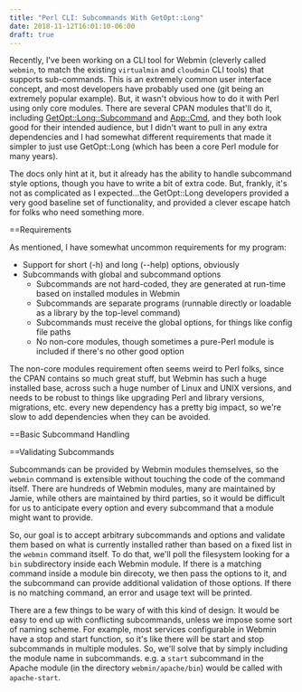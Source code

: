 ```yaml
---
title: "Perl CLI: Subcommands With GetOpt::Long"
date: 2018-11-12T16:01:10-06:00
draft: true
---
```


Recently, I've been working on a CLI tool for Webmin (cleverly called `webmin`, to match the existing `virtualmin` and `cloudmin` CLI tools) that supports sub-commands. This is an extremely common user interface concept, and most developers have probably used one (git being an extremely popular example). But, it wasn't obvious how to do it with Perl using only core modules. There are several CPAN modules that'll do it, including [GetOpt::Long::Subcommand](https://metacpan.org/pod/Getopt::Long::Subcommand) and [App::Cmd](https://metacpan.org/pod/App::Cmd), and they both look good for their intended audience, but I didn't want to pull in any extra dependencies and I had somewhat different requirements that made it simpler to just use GetOpt::Long (which has been a core Perl module for many years).

The docs only hint at it, but it already has the ability to handle subcommand style options, though you have to write a bit of extra code. But, frankly, it's not as complicated as I expected...the GetOpt::Long developers provided a very good baseline set of functionality, and provided a clever escape hatch for folks who need something more.

==Requirements

As mentioned, I have somewhat uncommon requirements for my program:

  - Support for short (-h) and long (--help) options, obviously
  - Subcommands with global and subcommand options
	- Subcommands are not hard-coded, they are generated at run-time based on installed modules in Webmin
	- Subcommands are separate programs (runnable directly or loadable as a library by the top-level command)
	- Subcommands must receive the global options, for things like config file paths
	- No non-core modules, though sometimes a pure-Perl module is included if there's no other good option

The non-core modules requirement often seems weird to Perl folks, since the CPAN contains so much great stuff, but Webmin has such a huge installed base, across such a huge number of Linux and UNIX versions, and needs to be robust to things like upgrading Perl and library versions, migrations, etc. every new dependency has a pretty big impact, so we're slow to add dependencies when they can be avoided.

==Basic Subcommand Handling

==Validating Subcommands

Subcommands can be provided by Webmin modules themselves, so the `webmin` command is extensible without touching the code of the command itself. There are hundreds of Webmin modules, many are maintained by Jamie, while others are maintained by third parties, so it would be difficult for us to anticipate every option and every subcommand that a module might want to provide.

So, our goal is to accept arbitrary subcommands and options and validate them based on what is currently installed rather than based on a fixed list in the `webmin` command itself. To do that, we'll poll the filesystem looking for a `bin` subdirectory inside each Webmin module. If there is a matching command inside a module bin direcoty, we then pass the options to it, and the subcommand can provide additional validation of those options. If there is no matching command, an error and usage text will be printed.

There are a few things to be wary of with this kind of design. It would be easy to end up with conflicting subcommands, unless we impose some sort of naming scheme. For example, most services configurable in Webmin have a stop and start function, so it's like there will be start and stop subcommands in multiple modules. So, we'll solve that by simply including the module name in subcommands. e.g. a `start` subcommand in the Apache module (in the directory `webmin/apache/bin`) would be called with `apache-start`.
